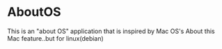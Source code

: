 # AboutOS
This is an "about OS" application that is inspired by Mac OS's About this Mac feature..but for linux(debian)
